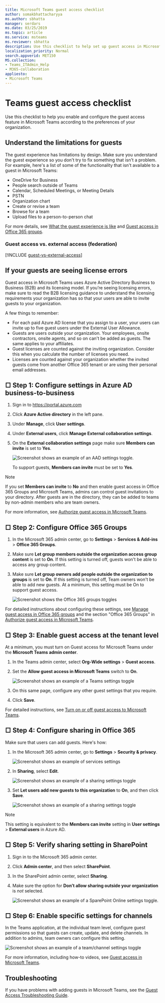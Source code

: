 ```yaml
---
title: Microsoft Teams guest access checklist
author: somakbhattacharyya
ms.author: sbhatta
manager: serdars
ms.date: 03/25/2019
ms.topic: article
ms.service: msteams
ms.reviewer: sbhatta
description: Use this checklist to help set up guest access in Microsoft Teams.
localization_priority: Normal
search.appverid: MET150
MS.collection: 
- Teams_ITAdmin_Help
- M365-collaboration
appliesto: 
- Microsoft Teams
---
```



Teams guest access checklist
==========================================

Use this checklist to help you enable and configure the guest access feature in Microsoft Teams according to the preferences of your organization.

## Understand the limitations for guests

The guest experience has limitations by design. Make sure you understand the guest experience so you don't try to fix something that isn't a problem. For example, here's a list of some of the functionality that isn't available to a guest in Microsoft Teams:

- OneDrive for Business
- People search outside of Teams
- Calendar, Scheduled Meetings, or Meeting Details
- PSTN
- Organization chart
- Create or revise a team
- Browse for a team
- Upload files to a person-to-person chat

For more details, see [What the guest experience is like](guest-experience.md) and [Guest access in Office 365 groups](https://support.office.com/article/guest-access-in-office-365-groups-bfc7a840-868f-4fd6-a390-f347bf51aff6).

### Guest access vs. external access (federation)

[!INCLUDE [guest-vs-external-access](includes/guest-vs-external-access.md)]

## If your guests are seeing license errors

Guest access in Microsoft Teams uses Azure Active Directory Business to Business (B2B) and its licensing model. If you’re seeing licensing errors, make sure to read the B2B licensing guidance to understand the licensing requirements your organization has so that your users are able to invite guests to your organization.

A few things to remember:

- For each paid Azure AD license that you assign to a user, your users can invite up to five guest users under the External User Allowance.
- Guests are users outside your organization. Your employees, onsite contractors, onsite agents, and so on can't be added as guests. The same applies to your affiliates.
- Guest licenses are counted against the inviting organization. Consider this when you calculate the number of licenses you need.
- Licenses are counted against your organization whether the invited guests come from another Office 365 tenant or are using their personal email addresses.

## □  Step 1: Configure settings in Azure AD business-to-business

1. Sign in to https://portal.azure.com
2. Click **Azure Active directory** in the left pane.
3. Under **Manage**, click **User settings**.
4. Under **External users**, click **Manage External collaboration settings**.
5. On the **External collaboration settings** page make sure **Members can invite** is set to **Yes**.

      ![Screenshot shows an example of an AAD settings toggle. ](media/guest-access-checklist-AADSettings1.png)

    To support guests, **Members can invite** must be set to **Yes**. 
   
> [!NOTE] 
> If you set **Members can invite** to **No** and then enable guest access in Office 365 Groups and Microsoft Teams, admins can control guest invitations to your directory. After guests are in the directory, they can be added to teams by non-admin members who are team owners.

For more information, see [Authorize guest access in Microsoft Teams](Teams-dependencies.md).


## □ Step 2: Configure Office 365 Groups

1. In the Microsoft 365 admin center, go to **Settings** > **Services & Add-ins** > **Office 365 Groups**.
2. Make sure **Let group members outside the organization access group content** is set to **On**. If this setting is turned off, guests won't be able to access any group content.
3. Make sure **Let group owners add people outside the organization to groups** is set to **On**. If this setting is turned off, Team owners won't be able to add new guests. At a minimum, this setting must be On to support guest access.

     ![Screenshot shows the Office 365 groups toggles](media/guest-access-checklist-office365.png)

For detailed instructions about configuring these settings, see [Manage guest access in Office 365 groups](https://support.office.com/en-us/article/manage-guest-access-in-office-365-groups-9de497a9-2f5c-43d6-ae18-767f2e6fe6e0?appver=MOE150) and the section "Office 365 Groups" in [Authorize guest access in Microsoft Teams](Teams-dependencies.md).
 

## □ Step 3: Enable guest access at the tenant level

At a minimum, you must turn on Guest access for Microsoft Teams under the **Microsoft Teams admin center**. 

1. In the Teams admin center, select **Org-Wide settings** > **Guest access**.
2. Set the **Allow guest access in Microsoft Teams** switch to **On**.

    ![Screenshot shows an example of a Teams settings toggle](media/guest-access-checklist-set-up-guests-image1.png)

3. On this same page, configure any other guest settings that you require.
4. Click **Save**.

For detailed instructions, see [Turn on or off guest access to Microsoft Teams](set-up-guests.md).


## □  Step 4: Configure sharing in Office 365 

Make sure that users can add guests. Here's how:

1. In the Microsoft 365 admin center, go to **Settings** > **Security & privacy**.

     ![Screenshot shows an example of services settings](media/guest-access-checklist-Office365Admin_Services_addins.png)

2. In **Sharing**, select **Edit**.

     ![Screenshot shows an example of a sharing settings toggle](media/guest-access-checklist-Office365Admin_Services_addins_Sharing1.png)
 
3. Set **Let users add new guests to this organization** to **On**, and then click **Save**.

     ![Screenshot shows an example of a sharing settings toggle](media/guest-access-checklist-Office365Admin_Services_addins_Sharing2.png)
 
> [!NOTE]
> This setting is equivalent to the **Members can invite** setting in  **User settings** > **External users**  in Azure AD.  


## □ Step 5: Verify sharing setting in SharePoint

1. Sign in to the Microsoft 365 admin center.
2. Click **Admin center**, and then select **SharePoint**.
3. In the SharePoint admin center, select **Sharing**.
4. Make sure the option for **Don’t allow sharing outside your organization** is *not* selected.
 
     ![Screenshot shows an example of a SparePoint Online settings toggle.](media/guest-access-checklist-SPOSettings1.png)


## □ Step 6: Enable specific settings for channels 

In the Teams application, at the individual team level, configure guest permissions so that guests can create, update, and delete channels. In addition to admins,  team owners can configure this setting.

![Screenshot shows an example of a team/channel settings toggle](media/guest-access-checklist-TeamsSettings2.png)

For more information, including how-to videos, see [Guest access in Microsoft Teams](guest-access.md).


## Troubleshooting

If you have problems with adding guests in Microsoft Teams, see the [Guest Access Troubleshooting Guide](https://techcommunity.microsoft.com/t5/Microsoft-Teams/Guest-Access-Troubleshooting-Guide/td-p/119797).



